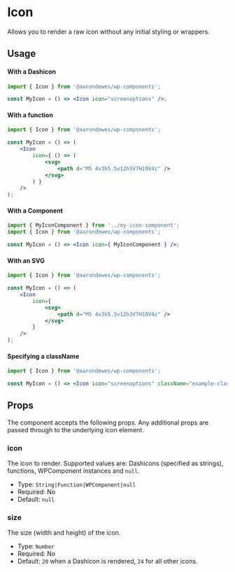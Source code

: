 # Icon

Allows you to render a raw icon without any initial styling or wrappers.

## Usage

#### With a Dashicon

```jsx
import { Icon } from '@aarondewes/wp-components';

const MyIcon = () => <Icon icon="screenoptions" />;
```

#### With a function

```jsx
import { Icon } from '@aarondewes/wp-components';

const MyIcon = () => (
	<Icon
		icon={ () => (
			<svg>
				<path d="M5 4v3h5.5v12h3V7H19V4z" />
			</svg>
		) }
	/>
);
```

#### With a Component

```jsx
import { MyIconComponent } from '../my-icon-component';
import { Icon } from '@aarondewes/wp-components';

const MyIcon = () => <Icon icon={ MyIconComponent } />;
```

#### With an SVG

```jsx
import { Icon } from '@aarondewes/wp-components';

const MyIcon = () => (
	<Icon
		icon={
			<svg>
				<path d="M5 4v3h5.5v12h3V7H19V4z" />
			</svg>
		}
	/>
);
```

#### Specifying a className

```jsx
import { Icon } from '@aarondewes/wp-components';

const MyIcon = () => <Icon icon="screenoptions" className="example-class" />;
```

## Props

The component accepts the following props. Any additional props are passed through to the underlying icon element.

### icon

The icon to render. Supported values are: Dashicons (specified as strings), functions, WPComponent instances and `null`.

-   Type: `String|Function|WPComponent|null`
-   Required: No
-   Default: `null`

### size

The size (width and height) of the icon.

-   Type: `Number`
-   Required: No
-   Default: `20` when a Dashicon is rendered, `24` for all other icons.

